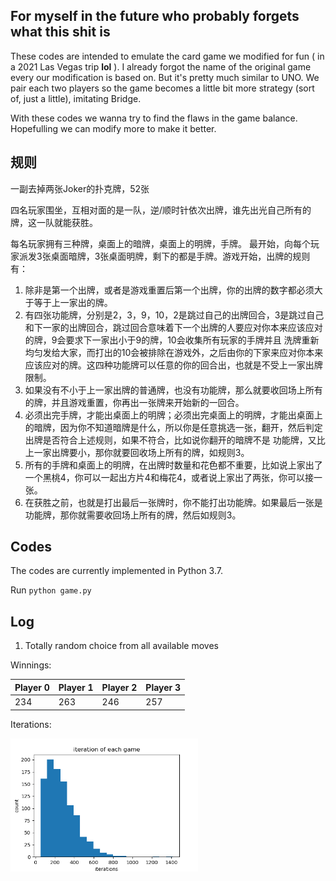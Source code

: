 ## For myself in the future who probably forgets what this shit is
These codes are intended to emulate the card game we modified for fun ( in a 2021 Las Vegas trip **lol** ). I already forgot the name of the original game every our modification is based on. But it's pretty much similar
to UNO. We pair each two players so the game becomes a little bit more strategy (sort of, just a little), imitating Bridge. 

With these codes we wanna try to find the flaws in the game balance. Hopefulling we can modify more to make it better. 

## 规则
一副去掉两张Joker的扑克牌，52张

四名玩家围坐，互相对面的是一队，逆/顺时针依次出牌，谁先出光自己所有的牌，这一队就能获胜。

每名玩家拥有三种牌，桌面上的暗牌，桌面上的明牌，手牌。
最开始，向每个玩家派发3张桌面暗牌，3张桌面明牌，剩下的都是手牌。游戏开始，出牌的规则有：

1. 除非是第一个出牌，或者是游戏重置后第一个出牌，你的出牌的数字都必须大于等于上一家出的牌。
2. 有四张功能牌，分别是2，3，9，10，2是跳过自己的出牌回合，3是跳过自己和下一家的出牌回合，跳过回合意味着下一个出牌的人要应对你本来应该应对的牌，9会要求下一家出小于9的牌，10会收集所有玩家的手牌并且
洗牌重新均匀发给大家，而打出的10会被排除在游戏外，之后由你的下家来应对你本来应该应对的牌。这四种功能牌可以任意的你的回合出，也就是不受上一家出牌限制。
3. 如果没有不小于上一家出牌的普通牌，也没有功能牌，那么就要收回场上所有的牌，并且游戏重置，你再出一张牌来开始新的一回合。
4. 必须出完手牌，才能出桌面上的明牌；必须出完桌面上的明牌，才能出桌面上的暗牌，因为你不知道暗牌是什么，所以你是任意挑选一张，翻开，然后判定出牌是否符合上述规则，如果不符合，比如说你翻开的暗牌不是
功能牌，又比上一家出牌要小，那你就要回收场上所有的牌，如规则3。
5. 所有的手牌和桌面上的明牌，在出牌时数量和花色都不重要，比如说上家出了一个黑桃4，你可以一起出方片4和梅花4，或者说上家出了两张，你可以接一张。
6. 在获胜之前，也就是打出最后一张牌时，你不能打出功能牌。如果最后一张是功能牌，那你就需要收回场上所有的牌，然后如规则3。

## Codes

The codes are currently implemented in Python 3.7.

Run
`
python game.py
`

## Log

1. Totally random choice from all available moves

Winnings: 

| Player 0 | Player 1 | Player 2 | Player 3 |
| -------- | -------- | -------- | -------- |
| 234      | 263      | 246      | 257      |

Iterations: 

<!-- ![iterations](./log/totally_random/iterations.png) -->

<img src="./log/totally_random/iterations.png" alt="iterations" width="300"/>